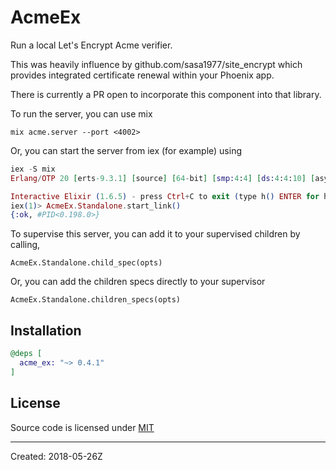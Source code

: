 # AcmeEx

Run a local Let's Encrypt Acme verifier.

This was heavily influence by github.com/sasa1977/site_encrypt
which provides integrated certificate renewal within your
Phoenix app.

There is currently a PR open to incorporate this component
into that library.

To run the server, you can use mix

```
mix acme.server --port <4002>
```

Or, you can start the server from iex (for example) using

```elixir
iex -S mix
Erlang/OTP 20 [erts-9.3.1] [source] [64-bit] [smp:4:4] [ds:4:4:10] [async-threads:10] [hipe] [kernel-poll:false] [dtrace]

Interactive Elixir (1.6.5) - press Ctrl+C to exit (type h() ENTER for help)
iex(1)> AcmeEx.Standalone.start_link()
{:ok, #PID<0.198.0>}
```

To supervise this server, you can add it to your supervised
children by calling,

    AcmeEx.Standalone.child_spec(opts)

Or, you can add the children specs directly to your supervisor

    AcmeEx.Standalone.children_specs(opts)


## Installation

```elixir
@deps [
  acme_ex: "~> 0.4.1"
]
```

## License

Source code is licensed under [MIT](LICENSE)

----
Created:  2018-05-26Z
